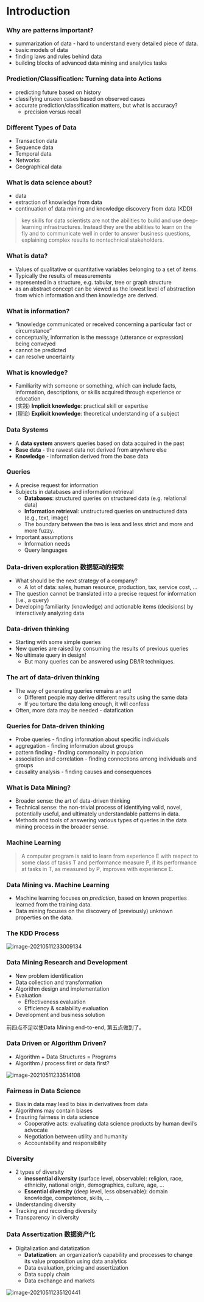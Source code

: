 # Introduction

### Why are patterns important?

- summarization of data - hard to understand every detailed piece of data.
- basic models of data
- finding laws and rules behind data
- building blocks of advanced data mining and analytics tasks

### Prediction/Classification: Turning data into Actions

- predicting future based on history
- classifying unseen cases based on observed cases
- accurate prediction/classification matters, but what is accuracy?
  - precision versus recall

### Different Types of Data

- Transaction data
- Sequence data
- Temporal data
- Networks
- Geographical data

### What is data science about?

- data
- extraction of knowledge from data
- continuation of data mining and knowledge discovery from data (KDD)

> key skills for data scientists are not the abilities to build and use deep-learning infrastructures. Instead they are the abilities to learn on the fly and to communicate well in order to answer business questions, explaining complex results to nontechnical stakeholders. 

### What is data?

- Values of qualitative or quantitative variables belonging to a set of items. 
- Typically the results of measurements
- represented in a structure, e.g. tabular, tree or graph structure
- as an abstract concept can be viewed as the lowest level of abstraction from which information and then knowledge are derived. 

### What is information?

- “knowledge communicated or received concerning a particular fact or circumstance”
- conceptually, information is the message (utterance or expression) being conveyed 
- cannot be predicted
- can resolve uncertainty

### What is knowledge?

- Familiarity with someone or something, which can include facts, information, descriptions, or skills acquired through experience or education
- (实践) **Implicit knowledge**: practical skill or expertise
- (理论) **Explicit knowledge**: theoretical understanding of a subject

### Data Systems

- A **data system** answers queries based on data acquired in the past
- **Base data** - the rawest data not derived from anywhere else
- **Knowledge** - information derived from the base data

### Queries

- A precise request for information
- Subjects in databases and information retrieval
  - **Databases**: structured queries on structured data (e.g. relational data)
  - **Information retrieval**: unstructured queries on unstructured data (e.g., text, image)
  - The boundary between the two is less and less strict and more and more fuzzy.
- Important assumptions
  - Information needs
  - Query languages

### Data-driven exploration 数据驱动的探索

- What should be the next strategy of a company?
  - A lot of data: sales, human resource, production, tax, service cost, …
- The question cannot be translated into a precise request for information (i.e., a query)
- Developing familiarity (knowledge) and actionable items (decisions) by interactively analyzing data

### Data-driven thinking

- Starting with some simple queries
- New queries are raised by consuming the results of previous queries
- No ultimate query in design!
  - But many queries can be answered using DB/IR techniques. 

### The art of data-driven thinking 

- The way of generating queries remains an art!
  - Different people may derive different results using the same data
  - If you torture the data long enough, it will confess
- Often, more data may be needed - datafication

### Queries for Data-driven thinking

- Probe queries - finding information about specific individuals
- aggregation - finding information about groups
- pattern finding - finding commonality in population
- association and correlation - finding connections among individuals and groups
- causality analysis - finding causes and consequences

### What is Data Mining?

- Broader sense: the art of data-driven thinking
- Technical sense: the non-trivial process of identifying valid, novel, potentially useful, and ultimately understandable patterns in data.
- Methods and tools of answering various types of queries in the data mining process in the broader sense. 

### Machine Learning

> A computer program is said to learn from experience E with respect to some class of tasks T and performance measure P, if its performance at tasks in T, as measured by P, improves with experience E.

### Data Mining vs. Machine Learning

- Machine learning focuses on *prediction*, based on known properties learned from the training data. 
- Data mining focuses on the discovery of (previously) unknown properties on the data. 

### The KDD Process

![image-20210511233009134](img/image-20210511233009134.png)

### Data Mining Research and Development

- New problem identification
- Data collection and transformation
- Algorithm design and implementation 
- Evaluation
  - Effectiveness evaluation
  - Efficiency & scalability evaluation
- Development and business solution

前四点不足以使Data Mining end-to-end, 第五点做到了。

### Data Driven or Algorithm Driven?

- Algorithm + Data Structures = Programs
- Algorithm / process first or data first?

![image-20210511233514108](img/image-20210511233514108.png)

### Fairness in Data Science

- Bias in data may lead to bias in derivatives from data
- Algorithms may contain biases
- Ensuring fairness in data science
  - Cooperative acts: evaluating data science products by human devil’s advocate
  - Negotiation between utility and humanity
  - Accountability and responsibility

### Diversity 

- 2 types of diversity 
  - **inessential diversity** (surface level, observable): religion, race, ethnicity, national origin, demographics, culture, age, …
  - **Essential diversity** (deep level, less observable): domain knowledge, competence, skills, …
- Understanding diversity
- Tracking and recording diversity
- Transparency in diversity

### Data Assertization 数据资产化

- Digitalization and datatization
  - **Datatization**: an organization’s capability and processes to change its value proposition using data analytics
  - Data evaluation, pricing and assertization
  - Data supply chain
  - Data exchange and markets

![image-20210511235120441](img/image-20210511235120441.png)

